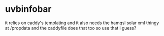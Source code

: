 # uvbinfobar

it relies on caddy's templating and it also needs the hamqsl solar xml thingy at /propdata and the caddyfile does that too so use that i guess?

